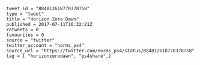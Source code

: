 ```
tweet_id = "884812618770378758"
type = "tweet"
title = "Horizon Zero Dawn"
published = 2017-07-11T16:32:21Z
retweets = 0
favourites = 0
source = "twitter"
twitter_account = "norms_ps4"
source_url = "https://twitter.com/norms_ps4/status/884812618770378758"
tag = [ "horizonzerodawn", "ps4share",]
```

<p class='image'><img src='https://mnf.m17s.net/2017/07/11/DEd8YraXcAIn8qH.jpg' alt=''></p>

